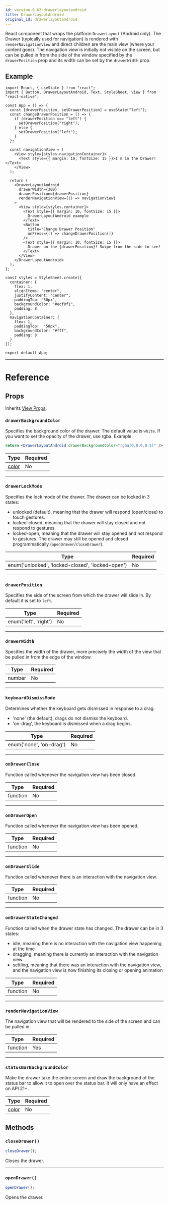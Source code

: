 ```yaml
---
id: version-0.62-drawerlayoutandroid
title: DrawerLayoutAndroid
original_id: drawerlayoutandroid
---
```


React component that wraps the platform `DrawerLayout` (Android only). The Drawer (typically used for navigation) is rendered with `renderNavigationView` and direct children are the main view (where your content goes). The navigation view is initially not visible on the screen, but can be pulled in from the side of the window specified by the `drawerPosition` prop and its width can be set by the `drawerWidth` prop.

## Example

```SnackPlayer name=DrawerLayoutAndroid%20Component%20Example&supportedPlatforms=android
import React, { useState } from "react";
import { Button, DrawerLayoutAndroid, Text, StyleSheet, View } from "react-native";

const App = () => {
  const [drawerPosition, setDrawerPosition] = useState("left");
  const changeDrawerPosition = () => {
    if (drawerPosition === "left") {
      setDrawerPosition("right");
    } else {
      setDrawerPosition("left");
    }
  };

  const navigationView = (
    <View style={styles.navigationContainer}>
      <Text style={{ margin: 10, fontSize: 15 }}>I'm in the Drawer!</Text>
    </View>
  );

  return (
    <DrawerLayoutAndroid
      drawerWidth={300}
      drawerPosition={drawerPosition}
      renderNavigationView={() => navigationView}
    >
      <View style={styles.container}>
        <Text style={{ margin: 10, fontSize: 15 }}>
          DrawerLayoutAndroid example
        </Text>
        <Button
          title="Change Drawer Position"
          onPress={() => changeDrawerPosition()}
        />
        <Text style={{ margin: 10, fontSize: 15 }}>
          Drawer on the {drawerPosition}! Swipe from the side to see!
        </Text>
      </View>
    </DrawerLayoutAndroid>
  );
};

const styles = StyleSheet.create({
  container: {
    flex: 1,
    alignItems: "center",
    justifyContent: "center",
    paddingTop: "50px",
    backgroundColor: "#ecf0f1",
    padding: 8
  },
  navigationContainer: {
    flex: 1,
    paddingTop:  "50px",
    backgroundColor: "#fff",
    padding: 8
  }
});

export default App;
```

---

# Reference

## Props

Inherits [View Props](view.md#props).

### `drawerBackgroundColor`

Specifies the background color of the drawer. The default value is `white`. If you want to set the opacity of the drawer, use rgba. Example:

```jsx
return <DrawerLayoutAndroid drawerBackgroundColor="rgba(0,0,0,0.5)" />;
```

| Type               | Required |
| ------------------ | -------- |
| [color](colors.md) | No       |

---

### `drawerLockMode`

Specifies the lock mode of the drawer. The drawer can be locked in 3 states:

- unlocked (default), meaning that the drawer will respond (open/close) to touch gestures.
- locked-closed, meaning that the drawer will stay closed and not respond to gestures.
- locked-open, meaning that the drawer will stay opened and not respond to gestures. The drawer may still be opened and closed programmatically (`openDrawer`/`closeDrawer`).

| Type                                             | Required |
| ------------------------------------------------ | -------- |
| enum('unlocked', 'locked-closed', 'locked-open') | No       |

---

### `drawerPosition`

Specifies the side of the screen from which the drawer will slide in. By default it is set to `left`.

| Type                  | Required |
| --------------------- | -------- |
| enum('left', 'right') | No       |

---

### `drawerWidth`

Specifies the width of the drawer, more precisely the width of the view that be pulled in from the edge of the window.

| Type   | Required |
| ------ | -------- |
| number | No       |

---

### `keyboardDismissMode`

Determines whether the keyboard gets dismissed in response to a drag.

- 'none' (the default), drags do not dismiss the keyboard.
- 'on-drag', the keyboard is dismissed when a drag begins.

| Type                    | Required |
| ----------------------- | -------- |
| enum('none', 'on-drag') | No       |

---

### `onDrawerClose`

Function called whenever the navigation view has been closed.

| Type     | Required |
| -------- | -------- |
| function | No       |

---

### `onDrawerOpen`

Function called whenever the navigation view has been opened.

| Type     | Required |
| -------- | -------- |
| function | No       |

---

### `onDrawerSlide`

Function called whenever there is an interaction with the navigation view.

| Type     | Required |
| -------- | -------- |
| function | No       |

---

### `onDrawerStateChanged`

Function called when the drawer state has changed. The drawer can be in 3 states:

- idle, meaning there is no interaction with the navigation view happening at the time
- dragging, meaning there is currently an interaction with the navigation view
- settling, meaning that there was an interaction with the navigation view, and the navigation view is now finishing its closing or opening animation

| Type     | Required |
| -------- | -------- |
| function | No       |

---

### `renderNavigationView`

The navigation view that will be rendered to the side of the screen and can be pulled in.

| Type     | Required |
| -------- | -------- |
| function | Yes      |

---

### `statusBarBackgroundColor`

Make the drawer take the entire screen and draw the background of the status bar to allow it to open over the status bar. It will only have an effect on API 21+.

| Type               | Required |
| ------------------ | -------- |
| [color](colors.md) | No       |

## Methods

### `closeDrawer()`

```jsx
closeDrawer();
```

Closes the drawer.

---

### `openDrawer()`

```jsx
openDrawer();
```

Opens the drawer.
